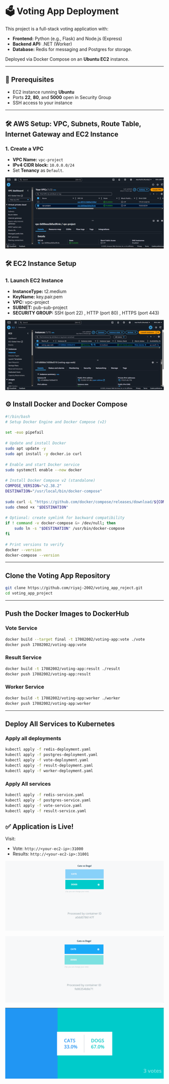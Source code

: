 
# 🗳️ Voting App Deployment 

This project is a full-stack voting application with:

- **Frontend:** Python (e.g., Flask) and Node.js (Express)
- **Backend API:** .NET (Worker) 
- **Database:** Redis for messaging and Postgres for storage.


Deployed via Docker Compose on an **Ubuntu EC2** instance.

---

## 🚀 Prerequisites

- EC2 instance running **Ubuntu** 
- Ports **22**, **80**, and **5000** open in Security Group
- SSH access to your instance

---

## 🛠️ AWS Setup: VPC, Subnets, Route Table, Internet Gateway and EC2 Instance

### 1. Create a VPC

   - **VPC Name:** `vpc-project`
   - **IPv4 CIDR block:** `10.0.0.0/24`
   - Set **Tenancy** as `Default`.
     

  ![image alt](https://github.com/riyaj-2002/voting_app_project/blob/d6f3aa6158fad53cf432cc1bc71930d9aa32dc04/Screenshot%202025-05-02%20152216.png)   


## 🛠️ EC2 Instance Setup

### 1. Launch EC2 Instance

   - **InstanceType:** t2.medium
   - **KeyName:** key.pair.pem
   - **VPC:** vpc-project
   - **SUBNET:** pub-sub-project
   - **SECURITY GROUP:** SSH (port 22) , HTTP (port 80) , HTTPS (port 443) 

![image alt](https://github.com/riyaj-2002/voting_app_project/blob/d6f3aa6158fad53cf432cc1bc71930d9aa32dc04/Screenshot%202025-04-29%20143622.png)


## ⚙️ Install Docker and Docker Compose

```bash
#!/bin/bash
# Setup Docker Engine and Docker Compose (v2)

set -euo pipefail

# Update and install Docker
sudo apt update -y
sudo apt install -y docker.io curl

# Enable and start Docker service
sudo systemctl enable --now docker

# Install Docker Compose v2 (standalone)
COMPOSE_VERSION="v2.38.2"
DESTINATION="/usr/local/bin/docker-compose"

sudo curl -L "https://github.com/docker/compose/releases/download/${COMPOSE_VERSION}/docker-compose-$(uname -s)-$(uname -m)" -o "$DESTINATION"
sudo chmod +x "$DESTINATION"

# Optional: create symlink for backward compatibility
if ! command -v docker-compose &> /dev/null; then
    sudo ln -s "$DESTINATION" /usr/bin/docker-compose
fi

# Print versions to verify
docker --version
docker-compose --version


```

---

## Clone the Voting App Repository

```bash
git clone https://github.com/riyaj-2002/voting_app_roject.git
cd voting_app_project
```

---
## Push the Docker Images to DockerHub

### Vote Service
```bash
docker build --target final -t 17082002/voting-app:vote ./vote
docker push 17082002/voting-app:vote
```

### Result Service
```bash
docker build -t 17082002/voting-app:result ./result
docker push 17082002/voting-app:result
```

### Worker Service
```bash
docker build -t 17082002/voting-app:worker ./worker
docker push 17082002/voting-app:worker
```
---

## Deploy All Services to Kubernetes

### Apply all deployments
```bash
kubectl apply -f redis-deployment.yaml
kubectl apply -f postgres-deployment.yaml
kubectl apply -f vote-deployment.yaml
kubectl apply -f result-deployment.yaml
kubectl apply -f worker-deployment.yaml
```

### Apply All services
```bash
kubectl apply -f redis-service.yaml
kubectl apply -f postgres-service.yaml
kubectl apply -f vote-service.yaml
kubectl apply -f result-service.yaml
```

## ✅ Application is Live!

Visit:
  - Vote: `http://<your-ec2-ip>:31000`
  - Results: `http://<your-ec2-ip>:31001`


![image alt](https://github.com/riyaj-2002/voting_app_project/blob/cea6d1d092e422995ae6ca56611fb64324fcc278/Screenshot%202025-04-29%20135413.png)

![image alt](https://github.com/riyaj-2002/voting_app_project/blob/d6f3aa6158fad53cf432cc1bc71930d9aa32dc04/Screenshot%202025-05-02%20143024.png)

![image alt](https://github.com/riyaj-2002/voting_app_project/blob/d6f3aa6158fad53cf432cc1bc71930d9aa32dc04/Screenshot%202025-05-02%20142957.png)

